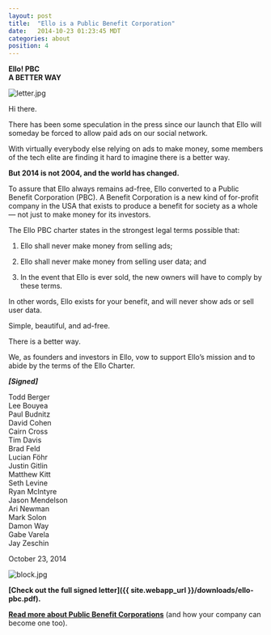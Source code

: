 ```yaml
---
layout: post
title:  "Ello is a Public Benefit Corporation"
date:   2014-10-23 01:23:45 MDT
categories: about
position: 4
---
```


**Ello! PBC  
A BETTER WAY**

![letter.jpg](https://d324imu86q1bqn.cloudfront.net/uploads/asset/attachment/693814/ello-xhdpi-b62bd5c3.jpg)

Hi there. 

There has been some speculation in the press since our launch that Ello will someday be forced to allow paid ads on our social network. 

With virtually everybody else relying on ads to make money, some members of the tech elite are finding it hard to imagine there is a better way. 

**But 2014 is not 2004, and the world has changed.** 

To assure that Ello always remains ad-free, Ello converted to a Public Benefit Corporation (PBC). A Benefit Corporation is a new kind of for-profit company in the USA that exists to produce a benefit for society as a whole — not just to make money for its investors. 

The Ello PBC charter states in the strongest legal terms possible that: 

1) Ello shall never make money from selling ads; 

2) Ello shall never make money from selling user data; and 

3) In the event that Ello is ever sold, the new owners will have to comply by these terms. 

In other words, Ello exists for your benefit, and will never show ads or sell user data.

Simple, beautiful, and ad-free. 

There is a better way. 

We, as founders and investors in Ello, vow to support Ello’s mission and to abide by the terms of the Ello Charter. 

**_[Signed]_** 

Todd Berger  
Lee Bouyea  
Paul Budnitz   
David Cohen   
Cairn Cross   
Tim Davis   
Brad Feld   
Lucian Föhr   
Justin Gitlin   
Matthew Kitt   
Seth Levine  
Ryan McIntyre  
Jason Mendelson  
Ari Newman  
Mark Solon  
Damon Way  
Gabe Varela  
Jay Zeschin

October 23, 2014

![block.jpg](https://d324imu86q1bqn.cloudfront.net/uploads/asset/attachment/693028/ello-xhdpi-5f7213ac.jpg)

**[Check out the full signed letter]({{ site.webapp_url }}/downloads/ello-pbc.pdf).** 

**[Read more about Public Benefit Corporations](http://benefitcorp.net/)** (and how your company can become one too).
